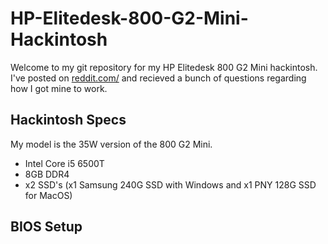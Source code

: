 # HP-Elitedesk-800-G2-Mini-Hackintosh
Welcome to my git repository for my HP Elitedesk 800 G2 Mini hackintosh. I've posted on [reddit.com/](https://www.reddit.com/r/hackintosh/comments/vavsua/hp_elitedesk_800_g2_mini_wip_on_monterey/) and recieved a bunch of questions regarding how I got mine to work.

## Hackintosh Specs
My model is the 35W version of the 800 G2 Mini.
* Intel Core i5 6500T
* 8GB DDR4
* x2 SSD's (x1 Samsung 240G SSD with Windows and x1 PNY 128G SSD for MacOS)

## BIOS Setup
